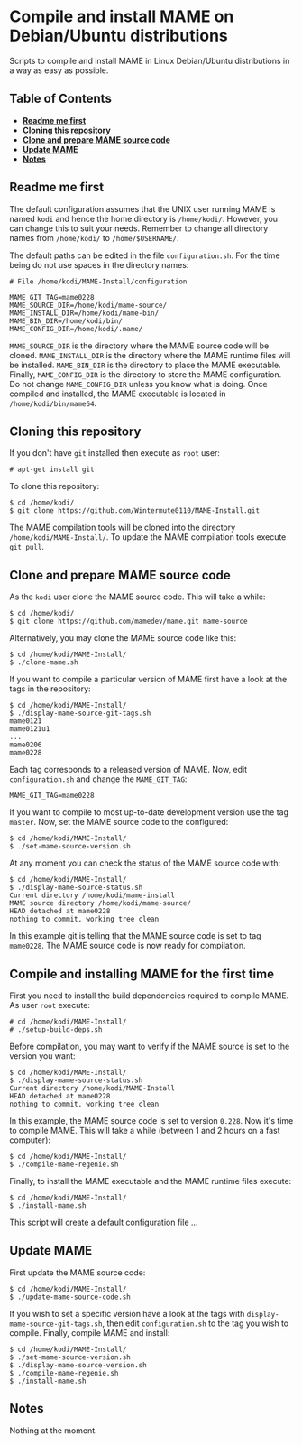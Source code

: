 # Compile and install MAME on Debian/Ubuntu distributions #

Scripts to compile and install MAME in Linux Debian/Ubuntu distributions in a way as easy as
possible.

## Table of Contents

* **[Readme me first](#readme-me-first)**
* **[Cloning this repository](#cloning-this-repository)**
* **[Clone and prepare MAME source code](#clone-and-prepare-MAME-source-code)**
* **[Update MAME](#update-mame)**
* **[Notes](#notes)**

## Readme me first ##

The default configuration assumes that the UNIX user running MAME is named `kodi` and hence the home directory is `/home/kodi/`. However, you can change this to suit your needs. Remember to change all directory names from `/home/kodi/` to `/home/$USERNAME/`.

The default paths can be edited in the file `configuration.sh`. For the time being do not use spaces in the directory names:
```
# File /home/kodi/MAME-Install/configuration

MAME_GIT_TAG=mame0228
MAME_SOURCE_DIR=/home/kodi/mame-source/
MAME_INSTALL_DIR=/home/kodi/mame-bin/
MAME_BIN_DIR=/home/kodi/bin/
MAME_CONFIG_DIR=/home/kodi/.mame/
```

`MAME_SOURCE_DIR` is the directory where the MAME source code will be cloned. `MAME_INSTALL_DIR` is the directory where the MAME runtime files will be installed. `MAME_BIN_DIR` is the directory to place the MAME executable. Finally, `MAME_CONFIG_DIR` is the directory to store the MAME configuration. Do not change `MAME_CONFIG_DIR` unless you know what is doing. Once compiled and installed, the MAME executable is located in `/home/kodi/bin/mame64`.

## Cloning this repository ##

If you don't have `git` installed then execute as `root` user:
```
# apt-get install git
```

To clone this repository:
```
$ cd /home/kodi/
$ git clone https://github.com/Wintermute0110/MAME-Install.git
```

The MAME compilation tools will be cloned into the directory `/home/kodi/MAME-Install/`. To update the MAME compilation tools execute `git pull`.

## Clone and prepare MAME source code ##

As the `kodi` user clone the MAME source code. This will take a while:
```
$ cd /home/kodi/
$ git clone https://github.com/mamedev/mame.git mame-source
```

Alternatively, you may clone the MAME source code like this:
```
$ cd /home/kodi/MAME-Install/
$ ./clone-mame.sh
```

If you want to compile a particular version of MAME first have a look at the tags in the repository:
```
$ cd /home/kodi/MAME-Install/
$ ./display-mame-source-git-tags.sh
mame0121
mame0121u1
...
mame0206
mame0228
```

Each tag corresponds to a released version of MAME. Now, edit `configuration.sh` and change the `MAME_GIT_TAG`:
```
MAME_GIT_TAG=mame0228
```

If you want to compile to most up-to-date development version use the tag `master`. Now, set the MAME source code to the configured:
```
$ cd /home/kodi/MAME-Install/
$ ./set-mame-source-version.sh
```

At any moment you can check the status of the MAME source code with:
```
$ cd /home/kodi/MAME-Install/
$ ./display-mame-source-status.sh
Current directory /home/kodi/mame-install
MAME source directory /home/kodi/mame-source/
HEAD detached at mame0228
nothing to commit, working tree clean
```

In this example git is telling that the MAME source code is set to tag `mame0228`. The MAME source code is now ready for compilation.

## Compile and installing MAME for the first time ##

First you need to install the build dependencies required to compile MAME. As user `root` execute:
```
# cd /home/kodi/MAME-Install/
# ./setup-build-deps.sh
```

Before compilation, you may want to verify if the MAME source is set to the version you want:
```
$ cd /home/kodi/MAME-Install/
$ ./display-mame-source-status.sh
Current directory /home/kodi/MAME-Install
HEAD detached at mame0228
nothing to commit, working tree clean
```

In this example, the MAME source code is set to version `0.228`. Now it's time to compile MAME. This will take a while (between 1 and 2 hours on a fast computer):
```
$ cd /home/kodi/MAME-Install/
$ ./compile-mame-regenie.sh
```

Finally, to install the MAME executable and the MAME runtime files execute:
```
$ cd /home/kodi/MAME-Install/
$ ./install-mame.sh
```

This script will create a default configuration file ...

## Update MAME ##

First update the MAME source code:
```
$ cd /home/kodi/MAME-Install/
$ ./update-mame-source-code.sh
```

If you wish to set a specific version have a look at the tags with `display-mame-source-git-tags.sh`, then edit `configuration.sh` to the tag you wish to compile. Finally, compile MAME and install:
```
$ cd /home/kodi/MAME-Install/
$ ./set-mame-source-version.sh
$ ./display-mame-source-version.sh
$ ./compile-mame-regenie.sh
$ ./install-mame.sh
```

## Notes ##

Nothing at the moment.

